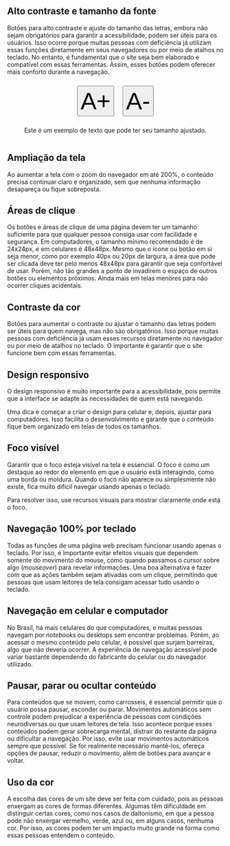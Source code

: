 ## Alto contraste e tamanho da fonte

Botões para alto contraste e ajuste do tamanho das letras, embora não sejam obrigatórios para garantir a acessibilidade, podem ser úteis para os usuários. Isso ocorre porque muitas pessoas com deficiência já utilizam essas funções diretamente em seus navegadores ou por meio de atalhos no teclado. No entanto, é fundamental que o site seja bem elaborado e compatível com essas ferramentas. Assim, esses botões podem oferecer mais conforto durante a navegação.


<div class="container">
  <button id="aumentar" onclick="aumentarFonte()">A+</button>
  <button id="diminuir" onclick="diminuirFonte()">A-</button>
</div>

<div class="text-parag">
<p id="texto">Este é um exemplo de texto que pode ter seu tamanho ajustado.</p>
</div>

<script>
  function aumentarFonte() {
    var texto = document.getElementById('texto');
    var style = window.getComputedStyle(texto, null).getPropertyValue('font-size');
    var fontSize = parseFloat(style);
    texto.style.fontSize = (fontSize + 2) + 'px';
  }

  function diminuirFonte() {
    var texto = document.getElementById('texto');
    var style = window.getComputedStyle(texto, null).getPropertyValue('font-size');
    var fontSize = parseFloat(style);
    texto.style.fontSize = (fontSize - 2) + 'px';
  }
</script>

<style>
  .text-parag{
    display: flex;
    justify-content: center;
    align-items: center;
  }

  .container {
    display: flex;
    flex-direction: row;
    justify-content: center;
    align-items: center;
  }

  #aumentar, #diminuir {
    font-size: 400%;
    margin: 10px;
  }

  #aumentar:hover, #diminuir:hover {
    color: blue;
    font-size: 425%;

  }
</style>

## Ampliação da tela

Ao aumentar a tela com o zoom do navegador em até 200%, o conteúdo precisa continuar claro e organizado, sem que nenhuma informação desapareça ou fique sobreposta.

## Áreas de clique

Os botões e áreas de clique de uma página devem ter um tamanho suficiente para que qualquer pessoa consiga usar com facilidade e segurança. Em computadores, o tamanho mínimo recomendado é de 24x24px, e em celulares é 48x48px. Mesmo que o ícone ou botão em si seja menor, como por exemplo 40px ou 20px de largura, a área que pode ser clicada deve ter pelo menos 48x48px para garantir que seja confortável de usar. Porém, não tão grandes a ponto de invadirem o espaço de outros botões ou elementos próximos. Ainda mais em telas menores para não ocorrer cliques acidentais.

## Contraste da cor

Botões para aumentar o contraste ou ajustar o tamanho das letras podem ser úteis para quem navega, mas não são obrigatórios. Isso porque muitas pessoas com deficiência já usam esses recursos diretamente no navegador ou por meio de atalhos no teclado. O importante é garantir que o site funcione bem com essas ferramentas.

## Design responsivo

O design responsivo é muito importante para a acessibilidade, pois permite que a interface se adapte às necessidades de quem está navegando.

Uma dica é começar a criar o design para celular e, depois, ajustar para computadores. Isso facilita o desenvolvimento e garante que o conteúdo fique bem organizado em telas de todos os tamanhos.

## Foco visível

Garantir que o foco esteja visível na tela é essencial. O foco é como um destaque ao redor do elemento em que o usuário está interagindo, como uma borda ou moldura. Quando o foco não aparece ou simplesmente não existe, fica muito difícil navegar usando apenas o teclado.

Para resolver isso, use recursos visuais para mostrar claramente onde está o foco. 
## Navegação 100% por teclado

Todas as funções de uma página web precisam funcionar usando apenas o teclado. Por isso, é importante evitar efeitos visuais que dependem somente do movimento do mouse, como quando passamos o cursor sobre algo (*mouseover*) para revelar informações. Uma boa alternativa é fazer com que as ações também sejam ativadas com um clique, permitindo que pessoas que usam leitores de tela consigam acessar tudo usando o teclado.


## Navegação em celular e computador

No Brasil, há mais celulares do que computadores, e muitas pessoas navegam por *notebooks* ou desktops sem encontrar problemas. Porém, ao acessar o mesmo conteúdo pelo celular, é possível que surjam barreiras, algo que não deveria ocorrer. A experiência de navegação acessível pode variar bastante dependendo do fabricante do celular ou do navegador utilizado.

## Pausar, parar ou ocultar conteúdo

Para conteúdos que se movem, como carrosseis, é essencial permitir que o usuário possa pausar, esconder ou parar. Movimentos automáticos sem controle podem prejudicar a experiência de pessoas com condições neurodiversas ou que usam leitores de tela. Isso acontece porque esses conteúdos podem gerar sobrecarga mental, distrair do restante da página ou dificultar a navegação.
Por isso, evite usar movimentos automáticos sempre que possível. Se for realmente necessário mantê-los, ofereça opções de pausar, reduzir o movimento, além de botões para avançar e voltar.


## Uso da cor

A escolha das cores de um site deve ser feita com cuidado, pois as pessoas enxergam as cores de formas diferentes. Algumas têm dificuldade em distinguir certas cores, como nos casos de daltonismo, em que a pessoa pode não enxergar vermelho, verde, azul ou, em alguns casos, nenhuma cor. Por isso, as cores podem ter um impacto muito grande na forma como essas pessoas entendem o conteúdo.